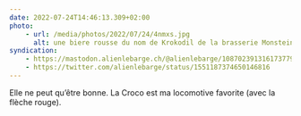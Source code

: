 ```yaml
---
date: 2022-07-24T14:46:13.309+02:00
photo:
    - url: /media/photos/2022/07/24/4nmxs.jpg
      alt: une biere rousse du nom de Krokodil de la brasserie Monsteiner de Davos. Sur l'étiquette figure une locomotive Crocodile. En arrière plan, les montagnes du Parc Ela aux Grisons
syndication:
    - https://mastodon.alienlebarge.ch/@alienlebarge/108702391316173779
    - https://twitter.com/alienlebarge/status/1551187374650146816
---
```


Elle ne peut qu’être bonne.
La Croco est ma locomotive favorite (avec la flèche rouge).
